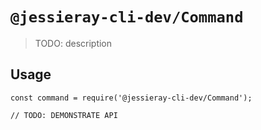 # `@jessieray-cli-dev/Command`

> TODO: description

## Usage

```
const command = require('@jessieray-cli-dev/Command');

// TODO: DEMONSTRATE API
```
